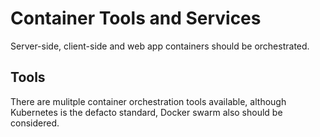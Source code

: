 # Container Tools and Services

Server-side, client-side and web app containers should be orchestrated.

## Tools

There are mulitple container orchestration tools available, although Kubernetes is the defacto standard,
Docker swarm also should be considered.

